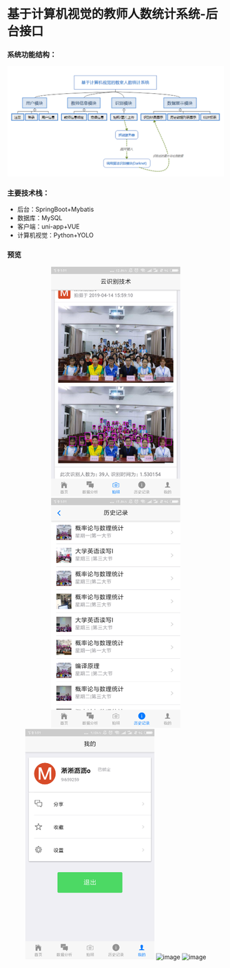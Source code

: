 # 基于计算机视觉的教师人数统计系统-后台接口

### 系统功能结构：
![image](https://github.com/Starix610/people-counting/blob/master/readme_images/pc-structure-chart.png)

### 主要技术栈：
+ 后台：SpringBoot+Mybatis
+ 数据库：MySQL
+ 客户端：uni-app+VUE
+ 计算机视觉：Python+YOLO

### 预览
<div align="center">
<img src="https://github.com/Starix610/people-counting/raw/master/readme_images/index.png" alt="image" style="width: 300px;">
<img src="https://github.com/Starix610/people-counting/raw/master/readme_images/history.png" alt="image" style="width: 300px;">
<img src="https://github.com/Starix610/people-counting/raw/master/readme_images/me.png" alt="image" style="width: 300px;">
<img src="https://github.com/Starix610/people-counting/raw/master/readme_images/index2.png" alt="image" style="width: 300px;">
<img src="https://github.com/Starix610/people-counting/raw/master/readme_images/me2.png" alt="image" style="width: 300px;">
</div
